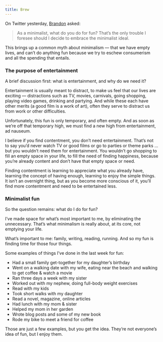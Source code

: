 ```yaml
---
title: Brew
---
```

On Twitter yesterday, [Brandon](https://twitter.com/SirDX) asked:

> As a minimalist, what do you do for fun? That’s the only trouble I foresee should I decide to embrace the minimalist ideal.

This brings up a common myth about minimalism — that we have empty lives, and can’t do anything fun because we try to eschew consumerism and all the spending that entails.

### The purpose of entertainment

A brief discussion first: what is entertainment, and why do we need it?

Entertainment is usually meant to distract, to make us feel that our lives are exciting — distractions such as TV, movies, carnivals, going shopping, playing video games, drinking and partying. And while these each have other merits (a good film is a work of art), often they serve to distract us from work or other difficulties.

Unfortunately, this fun is only temporary, and often empty. And as soon as we’re off that temporary high, we must find a new high from entertainment, ad nauseum.

I believe if you find contentment, you don’t need entertainment. That’s not to say you’d never watch TV or good films or go to parties or theme parks … but you wouldn’t need them for entertainment. You wouldn’t go shopping to fill an empty space in your life, to fill the need of finding happiness, because you’re already content and don’t have that empty space or need.

Finding contentment is learning to appreciate what you already have, learning the concept of having enough, learning to enjoy the simple things. It isn’t an overnight thing, but as you become more conscious of it, you’ll find more contentment and need to be entertained less.

### Minimalist fun

So the question remains: what do I do for fun?

I’ve made space for what’s most important to me, by eliminating the unnecessary. That’s what minimalism is really about, at its core, not emptying your life.

What’s important to me: family, writing, reading, running. And so my fun is finding time for those four things.

Some examples of things I’ve done in the last week for fun:

- Had a small family get-together for my daughter’s birthday
- Went on a walking date with my wife, eating near the beach and walking to get coffee & watch a movie
- Ran three days a week with my sister
- Worked out with my nephew, doing full-body weight exercises
- Read with my kids
- Took short walks with my daughter
- Read a novel, magazine, online articles
- Had lunch with my mom & sister
- Helped my mom in her garden
- Wrote blog posts and some of my new book
- Rode my bike to meet a friend for coffee

Those are just a few examples, but you get the idea. They’re not everyone’s idea of fun, but I enjoy them.